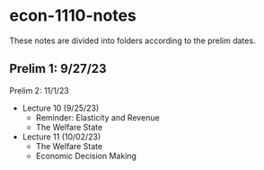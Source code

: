 # econ-1110-notes

These notes are divided into folders according to the prelim dates.

Prelim 1: 9/27/23
- 
Prelim 2: 11/1/23
- Lecture 10 (9/25/23) 
	- Reminder: Elasticity and Revenue
	- The Welfare State
- Lecture 11 (10/02/23)
	- The Welfare State
	- Economic Decision Making